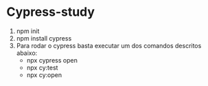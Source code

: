 # Cypress-study

1. npm init
1. npm install cypress
1. Para rodar o cypress basta executar um dos comandos descritos abaixo:
    - npx cypress open
    - npx cy:test
    - npx cy:open
